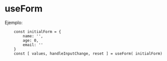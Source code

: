 # useForm

Ejemplo:

```
    const initialForm = {
        name: '',
        age: 0,
        email: ''
    }
    const [ values, handleInputChange, reset ] = useForm( initialForm)
```